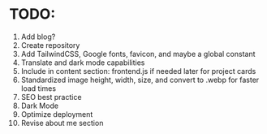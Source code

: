 # TODO:
1. Add blog?
2. Create repository
3. Add TailwindCSS, Google fonts, favicon, and maybe a global constant
4. Translate and dark mode capabilities
5. Include in content section: frontend.js if needed later for project cards
6. Standardized image height, width, size, and convert to .webp for faster load times
7. SEO best practice
8. Dark Mode
9. Optimize deployment
10. Revise about me section